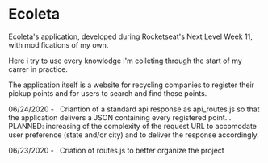 # Ecoleta
Ecoleta's application, developed during Rocketseat's Next Level Week 11, with modifications of my own.

Here i try to use every knowlodge i'm colleting through the start of my carrer in practice.

The application itself is a website for recycling companies to register their pickup points and for users
to search and find those points.

06/24/2020 -
  . Criantion of a standard api response as api_routes.js so that the application delivers a JSON
  containing every registered point.
  . PLANNED: increasing of the complexity of the request URL to accomodate user preference (state and/or city) and to deliver the response accordingly.

06/23/2020 -
  . Criation of routes.js to better organize the project
